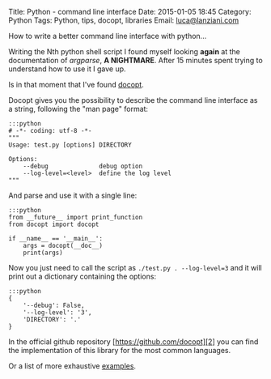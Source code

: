 Title: Python - command line interface
Date: 2015-01-05 18:45
Category: Python
Tags: Python, tips, docopt, libraries
Email: luca@lanziani.com

How to write a better command line interface with python...

Writing the Nth python shell script I found myself looking **again** at the documentation of _argparse_, **A NIGHTMARE**.
After 15 minutes spent trying to understand how to use it I gave up.

Is in that moment that I've found [docopt][1].

Docopt gives you the possibility to describe the command line interface as a string, following the "man page" format:

    :::python
    # -*- coding: utf-8 -*-
	"""
	Usage: test.py [options] DIRECTORY

	Options:
	    --debug              debug option
	    --log-level=<level>  define the log level
	"""

And parse and use it with a single line:

	:::python
	from __future__ import print_function
	from docopt import docopt

	if __name__ == '__main__':
		args = docopt(__doc__)
		print(args)

Now you just need to call the script as `./test.py . --log-level=3` and it will print out a dictionary containing the options:

	:::python
	{
		'--debug': False,
 	 	'--log-level': '3',
 		'DIRECTORY': '.'
 	}

In the official github repository [https://github.com/docopt][2] you can find the implementation of this library for the most common languages.

Or a list of more exhaustive [examples][3].



[1]: http://docopt.org/			"official site"
[2]: https://github.com/docopt  "github repo"
[3]: https://github.com/docopt/docopt/tree/master/examples  "examples"
